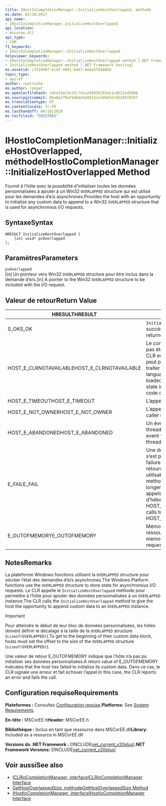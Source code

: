 ```yaml
---
title: IHostIoCompletionManager::InitializeHostOverlapped, méthode
ms.date: 03/30/2017
api_name:
- IHostIoCompletionManager.InitializeHostOverlapped
api_location:
- mscoree.dll
api_type:
- COM
f1_keywords:
- IHostIoCompletionManager::InitializeHostOverlapped
helpviewer_keywords:
- IHostIoCompletionManager::InitializeHostOverlapped method [.NET Framework hosting]
- InitializeHostOverlapped method [.NET Framework hosting]
ms.assetid: c35199bf-bc47-4901-b467-4e8a37644bbb
topic_type:
- apiref
author: rpetrusha
ms.author: ronpet
ms.openlocfilehash: 1dea19a13cd2c741a24695b293ae1c8621ad5688
ms.sourcegitcommit: 0be8a279af6d8a43e03141e349d3efd5d35f8767
ms.translationtype: HT
ms.contentlocale: fr-FR
ms.lasthandoff: 04/18/2019
ms.locfileid: "59157663"
---
```

# <a name="ihostiocompletionmanagerinitializehostoverlapped-method"></a><span data-ttu-id="a8374-102">IHostIoCompletionManager::InitializeHostOverlapped, méthode</span><span class="sxs-lookup"><span data-stu-id="a8374-102">IHostIoCompletionManager::InitializeHostOverlapped Method</span></span>
<span data-ttu-id="a8374-103">Fournit à l’hôte avec la possibilité d’initialiser toutes les données personnalisées à ajouter à un Win32 `OVERLAPPED` structure qui est utilisé pour les demandes d’e/s asynchrones.</span><span class="sxs-lookup"><span data-stu-id="a8374-103">Provides the host with an opportunity to initialize any custom data to append to a Win32 `OVERLAPPED` structure that is used for asynchronous I/O requests.</span></span>  
  
## <a name="syntax"></a><span data-ttu-id="a8374-104">Syntaxe</span><span class="sxs-lookup"><span data-stu-id="a8374-104">Syntax</span></span>  
  
```  
HRESULT InitializeHostOverlapped (  
    [in] void* pvOverlapped  
);  
```  
  
## <a name="parameters"></a><span data-ttu-id="a8374-105">Paramètres</span><span class="sxs-lookup"><span data-stu-id="a8374-105">Parameters</span></span>  
 `pvOverlapped`  
 <span data-ttu-id="a8374-106">[in] Un pointeur vers Win32 `OVERLAPPED` structure pour être inclus dans la demande d’e/s.</span><span class="sxs-lookup"><span data-stu-id="a8374-106">[in] A pointer to the Win32 `OVERLAPPED` structure to be included with the I/O request.</span></span>  
  
## <a name="return-value"></a><span data-ttu-id="a8374-107">Valeur de retour</span><span class="sxs-lookup"><span data-stu-id="a8374-107">Return Value</span></span>  
  
|<span data-ttu-id="a8374-108">HRESULT</span><span class="sxs-lookup"><span data-stu-id="a8374-108">HRESULT</span></span>|<span data-ttu-id="a8374-109">Description</span><span class="sxs-lookup"><span data-stu-id="a8374-109">Description</span></span>|  
|-------------|-----------------|  
|<span data-ttu-id="a8374-110">S_OK</span><span class="sxs-lookup"><span data-stu-id="a8374-110">S_OK</span></span>|<span data-ttu-id="a8374-111">`InitializeHostOverlapped` retourné avec succès.</span><span class="sxs-lookup"><span data-stu-id="a8374-111">`InitializeHostOverlapped` returned successfully.</span></span>|  
|<span data-ttu-id="a8374-112">HOST_E_CLRNOTAVAILABLE</span><span class="sxs-lookup"><span data-stu-id="a8374-112">HOST_E_CLRNOTAVAILABLE</span></span>|<span data-ttu-id="a8374-113">Le common language runtime (CLR) n’a pas été chargé dans un processus ou le CLR est dans un état dans lequel il ne peut pas exécuter le code managé ou traiter l’appel avec succès.</span><span class="sxs-lookup"><span data-stu-id="a8374-113">The common language runtime (CLR) has not been loaded into a process, or the CLR is in a state in which it cannot run managed code or process the call successfully.</span></span>|  
|<span data-ttu-id="a8374-114">HOST_E_TIMEOUT</span><span class="sxs-lookup"><span data-stu-id="a8374-114">HOST_E_TIMEOUT</span></span>|<span data-ttu-id="a8374-115">L’appel a expiré.</span><span class="sxs-lookup"><span data-stu-id="a8374-115">The call timed out.</span></span>|  
|<span data-ttu-id="a8374-116">HOST_E_NOT_OWNER</span><span class="sxs-lookup"><span data-stu-id="a8374-116">HOST_E_NOT_OWNER</span></span>|<span data-ttu-id="a8374-117">L’appelant ne possède pas le verrou.</span><span class="sxs-lookup"><span data-stu-id="a8374-117">The caller does not own the lock.</span></span>|  
|<span data-ttu-id="a8374-118">HOST_E_ABANDONED</span><span class="sxs-lookup"><span data-stu-id="a8374-118">HOST_E_ABANDONED</span></span>|<span data-ttu-id="a8374-119">Un événement a été annulé alors qu’un thread bloqué ou Fibre l’attendait.</span><span class="sxs-lookup"><span data-stu-id="a8374-119">An event was canceled while a blocked thread or fiber was waiting on it.</span></span>|  
|<span data-ttu-id="a8374-120">E_FAIL</span><span class="sxs-lookup"><span data-stu-id="a8374-120">E_FAIL</span></span>|<span data-ttu-id="a8374-121">Une défaillance catastrophique inconnue s’est produite.</span><span class="sxs-lookup"><span data-stu-id="a8374-121">An unknown catastrophic failure occurred.</span></span> <span data-ttu-id="a8374-122">Lorsqu’une méthode retourne E_FAIL, le CLR n’est plus utilisable au sein du processus.</span><span class="sxs-lookup"><span data-stu-id="a8374-122">When a method returns E_FAIL, the CLR is no longer usable within the process.</span></span> <span data-ttu-id="a8374-123">Les appels suivants aux méthodes d’hébergement retournent HOST_E_CLRNOTAVAILABLE.</span><span class="sxs-lookup"><span data-stu-id="a8374-123">Subsequent calls to hosting methods return HOST_E_CLRNOTAVAILABLE.</span></span>|  
|<span data-ttu-id="a8374-124">E_OUTOFMEMORY</span><span class="sxs-lookup"><span data-stu-id="a8374-124">E_OUTOFMEMORY</span></span>|<span data-ttu-id="a8374-125">Mémoire était insuffisante pour allouer la ressource demandée.</span><span class="sxs-lookup"><span data-stu-id="a8374-125">Not enough memory was available to allocate the requested resource.</span></span>|  
  
## <a name="remarks"></a><span data-ttu-id="a8374-126">Notes</span><span class="sxs-lookup"><span data-stu-id="a8374-126">Remarks</span></span>  
 <span data-ttu-id="a8374-127">La plateforme Windows fonctions utilisent la `OVERLAPPED` structure pour stocker l’état des demandes d’e/s asynchrones.</span><span class="sxs-lookup"><span data-stu-id="a8374-127">The Windows Platform functions use the `OVERLAPPED` structure to store state for asynchronous I/O requests.</span></span> <span data-ttu-id="a8374-128">Le CLR appelle le `InitializeHostOverlapped` méthode pour permettre à l’hôte pour ajouter des données personnalisées à un `OVERLAPPED` instance.</span><span class="sxs-lookup"><span data-stu-id="a8374-128">The CLR calls the `InitializeHostOverlapped` method to give the host the opportunity to append custom data to an `OVERLAPPED` instance.</span></span>  
  
> [!IMPORTANT]
>  <span data-ttu-id="a8374-129">Pour atteindre le début de leur bloc de données personnalisées, les hôtes doivent définir le décalage à la taille de la `OVERLAPPED` structure (`sizeof(OVERLAPPED)`).</span><span class="sxs-lookup"><span data-stu-id="a8374-129">To get to the beginning of their custom data block, hosts must set the offset to the size of the `OVERLAPPED` structure (`sizeof(OVERLAPPED)`).</span></span>  
  
 <span data-ttu-id="a8374-130">Une valeur de retour E_OUTOFMEMORY indique que l’hôte n’a pas pu initialiser ses données personnalisées.</span><span class="sxs-lookup"><span data-stu-id="a8374-130">A return value of E_OUTOFMEMORY indicates that the host has failed to initialize its custom data.</span></span> <span data-ttu-id="a8374-131">Dans ce cas, le CLR signale une erreur et fait échouer l’appel.</span><span class="sxs-lookup"><span data-stu-id="a8374-131">In this case, the CLR reports an error and fails the call.</span></span>  
  
## <a name="requirements"></a><span data-ttu-id="a8374-132">Configuration requise</span><span class="sxs-lookup"><span data-stu-id="a8374-132">Requirements</span></span>  
 <span data-ttu-id="a8374-133">**Plateformes :** Consultez [Configuration requise](../../../../docs/framework/get-started/system-requirements.md).</span><span class="sxs-lookup"><span data-stu-id="a8374-133">**Platforms:** See [System Requirements](../../../../docs/framework/get-started/system-requirements.md).</span></span>  
  
 <span data-ttu-id="a8374-134">**En-tête :** MSCorEE.h</span><span class="sxs-lookup"><span data-stu-id="a8374-134">**Header:** MSCorEE.h</span></span>  
  
 <span data-ttu-id="a8374-135">**Bibliothèque :** Inclus en tant que ressource dans MSCorEE.dll</span><span class="sxs-lookup"><span data-stu-id="a8374-135">**Library:** Included as a resource in MSCorEE.dll</span></span>  
  
 <span data-ttu-id="a8374-136">**Versions du .NET Framework :** [!INCLUDE[net_current_v20plus](../../../../includes/net-current-v20plus-md.md)]</span><span class="sxs-lookup"><span data-stu-id="a8374-136">**.NET Framework Versions:** [!INCLUDE[net_current_v20plus](../../../../includes/net-current-v20plus-md.md)]</span></span>  
  
## <a name="see-also"></a><span data-ttu-id="a8374-137">Voir aussi</span><span class="sxs-lookup"><span data-stu-id="a8374-137">See also</span></span>

- [<span data-ttu-id="a8374-138">ICLRIoCompletionManager, interface</span><span class="sxs-lookup"><span data-stu-id="a8374-138">ICLRIoCompletionManager Interface</span></span>](../../../../docs/framework/unmanaged-api/hosting/iclriocompletionmanager-interface.md)
- [<span data-ttu-id="a8374-139">GetHostOverlappedSize, méthode</span><span class="sxs-lookup"><span data-stu-id="a8374-139">GetHostOverlappedSize Method</span></span>](../../../../docs/framework/unmanaged-api/hosting/ihostiocompletionmanager-gethostoverlappedsize-method.md)
- [<span data-ttu-id="a8374-140">IHostIoCompletionManager, interface</span><span class="sxs-lookup"><span data-stu-id="a8374-140">IHostIoCompletionManager Interface</span></span>](../../../../docs/framework/unmanaged-api/hosting/ihostiocompletionmanager-interface.md)
